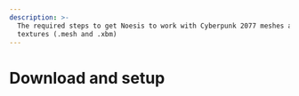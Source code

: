 ```yaml
---
description: >-
  The required steps to get Noesis to work with Cyberpunk 2077 meshes and
  textures (.mesh and .xbm)
---
```


# Download and setup

